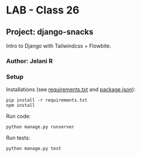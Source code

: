 # LAB - Class 26

## Project: django-snacks

Intro to Django with Tailwindcss + Flowbite.

### Author: Jelani R

### Setup

Installations (see [requirements.txt](requirements.txt) and [package.json](package.json)):

    pip install -r requirements.txt
    npm install

Run code:

    python manage.py runserver

Run tests:

    python manage.py test
